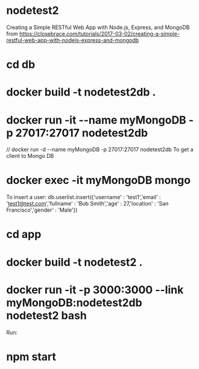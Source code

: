 # nodetest2
Creating a Simple RESTful Web App with Node.js, Express, and MongoDB
from
https://closebrace.com/tutorials/2017-03-02/creating-a-simple-restful-web-app-with-nodejs-express-and-mongodb

# cd db
# docker build -t nodetest2db .
# docker run -it --name myMongoDB -p 27017:27017 nodetest2db
// docker run -d --name myMongoDB -p 27017:27017 nodetest2db
To get a client to Mongo DB
# docker exec -it myMongoDB mongo
To insert a user:
db.userlist.insert({'username' : 'test1','email' : 'test1@test.com','fullname' : 'Bob Smith','age' : 27,'location' : 'San Francisco','gender' : 'Male'})

# cd app
# docker build -t nodetest2 .
# docker run -it -p 3000:3000 --link myMongoDB:nodetest2db nodetest2 bash
Run:
# npm start
